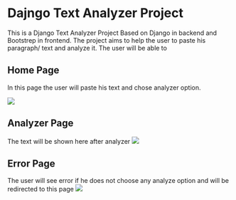 # Dajngo Text Analyzer Project


This is a Django Text Analyzer Project Based on Django in backend and Bootstrep in frontend. The project aims to help the user to paste his paragraph/ text and 
analyze it. The user will be able to 





## Home Page
In this page the user will paste his text and chose analyzer option.

<img src="[https://imgur.com/a/j82VHkM](https://imgur.com/a/j82VHkM)" >

## Analyzer Page
The text will be shown here after analyzer
<img src="https://imgur.com/a/KrCjbwD" >

## Error Page
The user will see error if he does not choose any analyze option and will be redirected to this page
<img src="https://imgur.com/a/sMhMBBE" >





